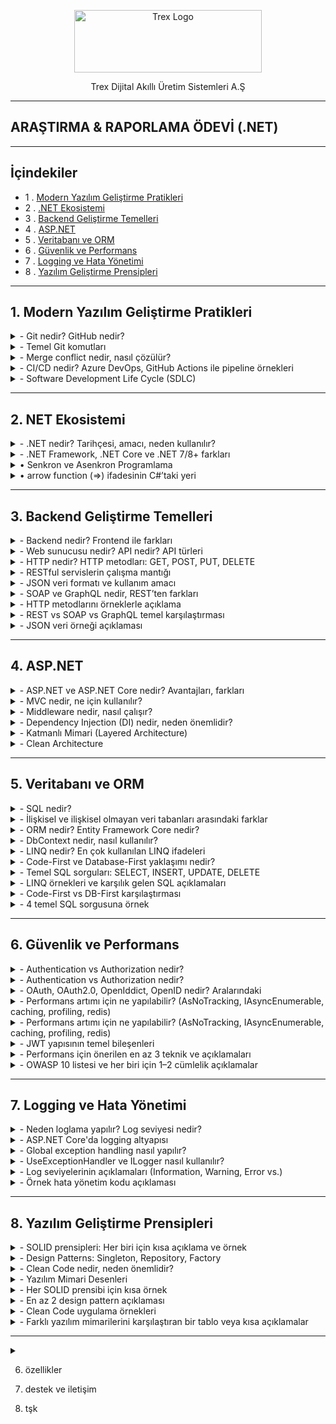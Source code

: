 <p align="center">
<a href="https://trex.com.tr/en/">
<img src="https://trex.com.tr/assets/img/logo.png"
alt="Trex Logo"
width="300" height="100">
</a>

</p>
<p align="center">
Trex Dijital Akıllı Üretim Sistemleri A.Ş 
</p>

***
## ARAŞTIRMA & RAPORLAMA ÖDEVİ (.NET)
***
## İçindekiler
- 1 . [Modern Yazılım Geliştirme Pratikleri](#1-modern-yazılım-geliştirme-pratikleri)
- 2 . [.NET Ekosistemi](#2-net-ekosistemi)
- 3 . [Backend Geliştirme Temelleri](#3-backend-geliştirme-temelleri)
- 4 . [ASP.NET](#4-aspnet)
- 5 . [Veritabanı ve ORM](#5-veritabanı-ve-orm)
- 6 . [Güvenlik ve Performans](#6-güvenlik-ve-performans)
- 7 . [Logging ve Hata Yönetimi](#7-logging-ve-hata-yönetimi)
- 8 . [Yazılım Geliştirme Prensipleri](#8-yazılım-geliştirme-prensipleri)
***
<a id="1-modern-yazılım-geliştirme-pratikleri"></a>
## 1. Modern Yazılım Geliştirme Pratikleri 
<details>
<summary>- Git nedir? GitHub nedir?</summary>
     Git, yazılım projelerindeki tüm değişiklikleri kaydedip yönetmeye yarayan bir versiyon kontrol sistemi iken; GitHub, bu Git projelerini internet üzerinde depolamayı, paylaşmayı ve işbirliği yapmayı sağlayan bulut tabanlı bir platformdur.
 	</details>
<details><summary>- Temel Git komutları</summary>

`git init` → Yeni bir Git deposu (proje) başlatır.

`git clone [url]` →  Var olan bir uzak (remote) depoyu bilgisayarına kopyalar.

`git add [dosya]` → Dosyayı bir sonraki commit için hazırlık alanına (staging area) ekler.

`git commit -m "mesaj"` → Hazırlanan değişiklikleri kalıcı olarak kaydeder.

`git push` → Yerel (local) commitleri GitHub gibi uzak depoya gönderir.

`git pull` → Uzak depodaki son değişiklikleri bilgisayarına indirip birleştirir.

`git branch [isim]` → Yeni bir dal (branch) oluşturur.

`git merge [isim]` → Belirtilen dalı (branch) aktif dal ile birleştirir.

</details>
<details><summary>-	Merge conflict nedir, nasıl çözülür?</summary>

* Merge conflict, iki branch'ın 'merge'lenirken bir dosyanın aynı yerinde farklı değişiklikler yapılmış olmasından kaynaklanan 'merge'lenememe durumudur. Git, aynı yerde birbirinden farklı iki değişikliği nasıl ele alması gerektiğini bilemez ve hata verir. Dosyada çakışan bölge(ler),
    * `<<<<<<<HEAD` ve `=======`
* arasında gösterilir. Bu kısımda hangi versiyonun kabul edileceği yazılımcı tarafından manuel şekilde belirlenir ve ancak böyle 'merge' işlemi gerçekleşebilir.

</details>


</details>
<details><summary>-	CI/CD nedir? Azure DevOps, GitHub Actions ile pipeline örnekleri</summary>     

**- CI (Continuous Integration / Sürekli Entegrasyon)**:** Geliştirilen kodun otomatik olarak test edikmesidir , hatanın daha kolay anlaşılmasını sağlar.

**- CD (Continuous Delivery / Deployment / Sürekli Teslimat / Dağıtım):** Bir kod geliştirilirken yayınlanmasını sağlar. Yeni sürümleri daha hızlı yayınlanmasını sağlar.

</details>

<details><summary>-	Software Development Life Cycle (SDLC)</summary> 

 **-Yazılım Geliştirme Yaşam Döngüsü (SDLC)**: Bir yazılım fikirden gerçeğe geçişine kadar geçen süredir.

**o	Aşamalar**
1. Planlama:	Projenin amacı, kapsamı, zaman ve maliyet tahminleri yapılır.
2. Analiz:	Gereksinimler toplanır, sistem gereksinimleri belirlenir (ne yapılacak?).
3. Geliştirme:	Yazılım tasarlanır ve kodlanır.
4. Test:	Yazılım hatalara karşı test edilir, doğruluk ve kalite kontrolü yapılır.
5. Dağıtım:	Testleri geçen ürün üretim ortamına (kullanıcılara) sunulur.
6. Bakım:	Canlı sistemde hata düzeltme, iyileştirme ve güncellemeler yapılır.

**o	Agile/Scrum/Kanban metodolojileri**

 * Agile: Yazılımı küçük parçalara bölerek , hızlı ve esnek şekilde geliştirmeyi amaçlayan yaklaşım.

 * Scrum: Agile içinde, işleri sabit süreli sprint’lere (kısa süreli çalışma periyodu) ayırarak ekip çalışmasını yöneten bir çerçeve.

 * Kanban: İşlerin görsel bir panoda sürekli akışla yönetildiği, esnek bir Agile yöntemi.

</details>

***

## 2. NET Ekosistemi

<details><summary>-	.NET nedir? Tarihçesi, amacı, neden kullanılır?</summary>
     
**- .NET** microsoft tarafından geliştirilen bir yazılım geliştirme platformudur.2002 yılında piyasaya sürülmüştür . Amacı farklı yazılım dillerini bir araya getirerek yazılım geliştirmeyi kolaylaştırmaktır.Web , masaüstü ve mobil uygulamalar gibi çeşitli alanlarda kullanlıabilir.

</details>

<details><summary>-	.NET Framework, .NET Core ve .NET 7/8+ farkları</summary>
     
|Özellik             | .NET Framework | .NET Core             | .NET                  |
|--------------------|----------------|-----------------------|-----------------------|
|Platform            |Windows         |Windows, Linux, macOS  |Windows, Linux, macOS  |
|Açık Kaynak         |Hayır           |Evet                   |Evet                   |
|Performans          |Orta            |Yüksek                 |Çok Yüksek             |
|Modülerlik          |Monolitik       |Modüler                |Modüler                |
|Güncelleme Desteği  |Sınırlı         |Aktif                  |Sürekli                |
|Microservis Desteği |Zayıf           |Güçlü                  |Güçlü                  |
|Bulut Uygulamları   |Kısıtlı         |Uygun                  |Uygun                  |
|Modern API Desteği  |Kısıtlı         |Geniş                  |Geniş                  |
</details>

<details><summary>•	Senkron ve Asenkron Programlama</summary>

**Senkron Programlama:** İşlemler sırasıyla gerçekleşir. Genllikle daha basit ve anlaşılırdır ancak uzun süren işlemlerde kullanıcı deneyimini olumsuz etkileyebilir.

**Asenkron Programlama:** İşlemler aynı anda veya birbirinden bağımsız çalışabilir.Uzun süren işlemler arka planda yürütülürken kullanıcı arayüzü yanıt vermeye devam eder.

- **Anahtar Kavramlar:**
`async` : Bir metodun asenkron olduğunu belirtir , bu metod `await` ile çağırabilir.
`await` : Asenkron bir işlemin tamamlanmasını beklerken kontrolü çağıran metoda geri verir.
`Task` : .NET'te asenkron işlemleri temsil eden bir türdür. Bir işlemin gelecekte tamamlanacağını ifade eder. Örneğin, bir dosya okuma işlemi `Task<string>` dönebilir. `Task nesnesi`, işlem tamamlandığında sonucu sağlar.

</details>
<details><summary>• arrow function (=>) ifadesinin C#’taki yeri</summary>

   C# dilinde `=>` operatörü, lambda ifadelerini tanımlamak için kullanılır. Lambda ifadeleri, isimsiz metodlar oluşturmak için kullanılır ve genellikle kısa, tek satırlık işlemler için tercih edilir.

   `=>` operatörü kullanarak girilen değerin karesini alma, örnek kod:
   
`
Console.Write("Bir sayı girin: ");
int x = Convert.ToInt32(Console.ReadLine());
Func<int, int> kareAl = x => x * x;
Console.WriteLine($"{x} sayısının karesi: {kareAl(x)}");
`

</details>

***
## 3. Backend Geliştirme Temelleri

<details><summary>-	Backend nedir? Frontend ile farkları</summary>

o Frontend Nedir?

Frontend, kullanıcının doğrudan etkileşimde bulunduğu web sitesinin görsel ve işlevsel yüzüdür.

* Kapsadığı Teknolojiler:

  -HTML – Sayfa iskeleti

  -CSS – Stil ve düzen

  -JavaScript – Dinamik etkileşimler


o Backend Nedir?

Backend, sistemin sunucu tarafında çalışan, kullanıcının görmediği ama tüm işlevselliği sağlayan kısmıdır.

* Kapsadığı Teknolojiler:

   -Programlama dilleri: Python, PHP, Ruby, Java, C#

   -Veritabanları: MySQL, PostgreSQL, MongoDB

   -Frameworkler: Laravel, Django, Spring, ASP.NET


</details>

<details><summary>-	Web sunucusu nedir? API nedir? API türleri</summary>

o Web Sunucusu Nedir?
 Web sunucusu, HTTP isteklerini alıp yanıtlayan bir yazılım veya donanım sistemidir. Temel görevi, istemciden (genellikle bir tarayıcıdan) gelen isteğe karşılık olarak web sayfası, veri veya dosya sunmaktır.

 * Örnek Web Sunucuları:

    -Apache

    -Nginx

    -Microsoft IIS

* Görevleri:

   -İstemciden gelen HTTP/HTTPS isteklerini dinlemek

   -İlgili dosyaları (HTML, CSS, JS) sunmak

   -Dinamik içerik için backend uygulamalarla iletişim kurmak

o API Nedir?

 API (Application Programming Interface), iki yazılımın birbiriyle standartlaştırılmış bir şekilde iletişim kurmasını sağlayan arayüzdür. Bir nevi yazılımlar arası “protokol” gibi düşünebilirsin.

 Gerçek Hayat Analojisi: Bir restoranda garson (API), senin siparişini mutfağa (sunucu) iletir ve yemeği sana getirir.

* Kullanım Alanları:

    -Mobil uygulamaların sunucudan veri çekmesi

    -Web sitelerinin harici servislerle (ödeme, harita, hava durumu) entegrasyonu

    -Mikroservis mimarilerinde servisler arası iletişim

Video: [API nedir? ](https://www.youtube.com/watch?v=nXFI5Cd8FZE&list=PLeZr8VTNC1oZpyWb0azboUg01D5_Wr5I_)

</details>

<details><summary>-	HTTP nedir? HTTP metodları: GET, POST, PUT, DELETE</summary>

o HTTP Nedir?

HTTP (Hypertext Transfer Protocol), web tarayıcıları ile sunucular arasında veri alışverişini sağlayan bir iletişim protokolüdür. İnternet üzerindeki sayfaların yüklenmesi, veri gönderimi ve alınması gibi işlemler HTTP üzerinden gerçekleşir.

- İstemci (Client): Genellikle bir web tarayıcısıdır.

- Sunucu (Server): İstemciden gelen isteklere yanıt veren sistemdir.

HTTP, metin tabanlı bir protokoldür ve genellikle TCP/IP üzerinden çalışır.

* HTTP Metodları

  -HTTP protokolü, istemcinin sunucuya ne tür bir işlem yapmak istediğini   belirtmek için çeşitli metodlar kullanır. En yaygın kullanılan HTTP   metodları şunlardır:

  `GET` : Sunucudan veri almak için kullanılır. Örneğin bir web sayfasını görüntülemek.

  `POST`: Sunucuya veri göndermek için kullanılır. Örneğin bir formu doldurup göndermek.

  `PUT`: Sunucudaki mevcut veriyi güncellemek için kullanılır.

  `DELETE`: Sunucudaki veriyi silmek için kullanılır.

</details>

<details><summary>-	RESTful servislerin çalışma mantığı</summary>

REST (Representational State Transfer), web servislerinin daha basit, ölçeklenebilir ve standartlara uygun şekilde tasarlanmasını sağlayan bir mimari yaklaşımdır. RESTful servisler, HTTP metodlarını kullanarak kaynaklara erişim sağlar.

Kaynak (Resource): Her veri öğesi bir kaynak olarak temsil edilir ve genellikle bir URL ile tanımlanır.

*  HTTP Metodları ile İşlem:

   `GET /users` : Tüm kullanıcıları getirir.

   `POST /users` : Yeni bir kullanıcı oluşturur.

   `PUT /users/1` : ID’si 1 olan kullanıcıyı günceller.

   `DELETE /users/1` : ID’si 1 olan kullanıcıyı siler.

* Stateless (Durumsuzluk): Her istekte gerekli tüm bilgiler yer alır; sunucu önceki istekleri hatırlamaz.

* JSON Formatı: Veri alışverişi genellikle JSON formatında yapılır.

</details>

<details><summary>-	JSON veri formatı ve kullanım amacı</summary>
JSON Veri Formatı ve Kullanım Amacı

JSON (JavaScript Object Notation), veri yapılarının kolayca okunabilir ve yazılabilir şekilde temsil edilmesini sağlayan hafif bir veri formatıdır. Özellikle web uygulamalarında istemci ile sunucu arasında veri alışverişi için yaygın olarak kullanılır.

Okunabilirlik: İnsanlar tarafından kolayca okunabilir ve anlaşılabilir.

Hafiflik: XML gibi diğer formatlara göre daha az yer kaplar.

Dil Bağımsızlığı: JSON, birçok programlama dili tarafından desteklenir.

Veri Yapısı: Anahtar-değer (key-value) çiftleri ve dizi (array) yapıları içerir.

Örnek JSON verisi:

```
{
  "id": 1,
  "name": "Ali",
  "email": "ali@example..com"
}
```

Bu format sayesinde RESTful servisler, veri alışverişini hızlı ve etkili bir şekilde gerçekleştirebilir.

</details>

<details><summary>-	SOAP ve GraphQL nedir, REST’ten farkları</summary>

SOAP (Simple Object Access Protocol):

XML tabanlı bir protokoldür.

Katı kurallara ve standartlara sahiptir.

Güvenlik, hata yönetimi ve işlem bütünlüğü gibi konularda daha kapsamlıdır.

HTTP dışında SMTP gibi farklı protokoller üzerinden de çalışabilir.

Genellikle kurumsal sistemlerde tercih edilir.

* GraphQL:

    -Facebook tarafından geliştirilmiş bir sorgulama dilidir.

    -İstemci, tam olarak ihtiyaç duyduğu veriyi tanımlar ve sadece o veri döner.

    -Tek endpoint üzerinden çalışır.

    -JSON formatında veri döner.

    -REST’e göre daha esnek ve verimli veri çekimi sağlar.

* REST ile Farkları:

    -SOAP, REST’e göre daha karmaşık ve ağırdır; GraphQL ise daha esnek ve hafiftir.

    -REST çoklu endpoint yapısına sahiptir; GraphQL tek endpoint ile çalışır.

    -REST’te sunucu ne döneceğine karar verir; GraphQL’de istemci belirler.

Her yaklaşımın avantajları ve kullanım alanları farklıdır. REST genellikle basit ve hızlı çözümler için tercih edilirken, SOAP daha güvenli ve kurumsal sistemlerde; GraphQL ise veri esnekliği ve performans gerektiren modern uygulamalarda kullanılır.

</details>

<details><summary>-	HTTP metodlarını örneklerle açıklama</summary>

| Metod   | Amaç | Özellikler | Örnek Kullanım |
|---------|------|------------|----------------|
| **GET** | Sunucudan veri almak | - URL üzerinden parametre gönderilir<br>- Önbelleğe alınabilir<br>- Tarayıcı geçmişinde saklanır | `GET /products?id=15` |
| **POST** | Sunucuya veri göndermek (yeni kaynak oluşturmak) | - Veri gövde (body) içinde gönderilir<br>- Önbelleğe alınmaz<br>- Form gönderimlerinde yaygın | `POST /users` + `{ "name": "Burak" }` |
| **PUT** | Var olan kaynağı tamamen güncellemek veya yoksa oluşturmak | - İdempotent<br>- Tüm veriyi günceller | `PUT /users/5` + `{ "name": "Burak", "age": 30 }` |
| **PATCH** | Kaynağın belirli alanlarını güncellemek | - Kısmi güncelleme<br>- Daha az veri transferi | `PATCH /users/5` + `{ "age": 31 }` |
| **DELETE** | Kaynağı silmek | - Geri dönüşsüz olabilir<br>- Yetkilendirme gerektirir | `DELETE /users/5` |
| **HEAD** | Sadece başlık bilgilerini almak | - Gövde yok<br>- Dosya boyutu, tip gibi bilgileri öğrenmek için | `HEAD /file.zip` |
| **OPTIONS** | Sunucunun desteklediği metodları öğrenmek | - CORS ön kontrol isteklerinde kullanılır | `OPTIONS /users` → `Allow: GET, POST, PUT, DELETE` |


</details>

<details><summary>-	REST vs SOAP vs GraphQL temel karşılaştırması</summary>

</details>

<details><summary>-	JSON veri örneği açıklaması</summary>

</details>

***
## 4. ASP.NET

<details><summary>-	ASP.NET ve ASP.NET Core nedir? Avantajları, farkları</summary>

</details>

<details><summary>-	MVC nedir, ne için kullanılır?  </summary>

</details>

<details><summary>-	Middleware nedir, nasıl çalışır?</summary>

</details>

<details><summary>-	Dependency Injection (DI) nedir, neden önemlidir?</summary>

</details>

<details><summary>-	Katmanlı Mimari (Layered Architecture)</summary>

</details>

<details><summary>-	Clean Architecture</summary>

</details>

***
## 5. Veritabanı ve ORM

<details><summary>-	SQL nedir? </summary>

</details>

<details><summary>-	İlişkisel ve ilişkisel olmayan veri tabanları arasındaki farklar</summary>

</details>

<details><summary>-	ORM nedir? Entity Framework Core nedir?</summary>

</details>

<details><summary>-	DbContext nedir, nasıl kullanılır?</summary>

</details>

<details><summary>-	LINQ nedir? En çok kullanılan LINQ ifadeleri</summary>

</details>

<details><summary>-	Code-First ve Database-First yaklaşımı nedir?</summary>

</details>

<details><summary>-	Temel SQL sorguları: SELECT, INSERT, UPDATE, DELETE</summary>

</details>

<details><summary>-	LINQ örnekleri ve karşılık gelen SQL açıklamaları</summary>

</details>

<details><summary>- Code-First vs DB-First karşılaştırması</summary>

</details>

<details><summary>-	4 temel SQL sorgusuna örnek

</summary>

</details>

***
## 6. Güvenlik ve Performans 

<details><summary>-	Authentication vs Authorization nedir?</summary>

</details>

<details><summary>-	Authentication vs Authorization nedir?</summary>

</details>

<details><summary>-	OAuth, OAuth2.0, OpenIddict, OpenID nedir? Aralarındaki </summary>

</details>

<details><summary>-	Performans artımı için ne yapılabilir? (AsNoTracking, IAsyncEnumerable, caching, profiling, redis)</summary>

</details>

<details><summary>-	Performans artımı için ne yapılabilir? (AsNoTracking, IAsyncEnumerable, caching, profiling, redis)</summary>

</details>

<details><summary>-	JWT yapısının temel bileşenleri</summary>

</details>

<details><summary>-	Performans için önerilen en az 3 teknik ve açıklamaları</summary>

</details>

<details><summary>-	OWASP 10 listesi ve her biri için 1–2 cümlelik açıklamalar</summary>

</details>

***
## 7. Logging ve Hata Yönetimi

<details><summary>-	Neden loglama yapılır? Log seviyesi nedir?</summary>

</details>

<details><summary>-	ASP.NET Core'da logging altyapısı</summary>

</details>

<details><summary>-	Global exception handling nasıl yapılır?</summary>

</details>

<details><summary>-	UseExceptionHandler ve ILogger nasıl kullanılır?</summary>

</details>

<details><summary>-	Log seviyelerinin açıklamaları (Information, Warning, Error vs.)</summary>

</details>

<details><summary>-	Örnek hata yönetim kodu açıklaması</summary>

</details>


***
## 8. Yazılım Geliştirme Prensipleri




<details><summary>-	SOLID prensipleri: Her biri için kısa açıklama ve örnek</summary>

</details>

<details><summary>-	Design Patterns: Singleton, Repository, Factory</summary>

</details>

<details><summary>-	Clean Code nedir, neden önemlidir?</summary>

</details>

<details><summary>-	Yazılım Mimari Desenleri</summary>

</details>

<details><summary>-	Her SOLID prensibi için kısa örnek</summary>

</details>

<details><summary>-	En az 2 design pattern açıklaması</summary>

</details>

<details><summary>-	Clean Code uygulama örnekleri</summary>

</details>

<details><summary>-	Farklı yazılım mimarilerini karşılaştıran bir tablo veya kısa açıklamalar</summary>

</details>

---

<details><summary></summary>

</details>


6. özellikler

8. destek ve iletişim 

10. tşk


